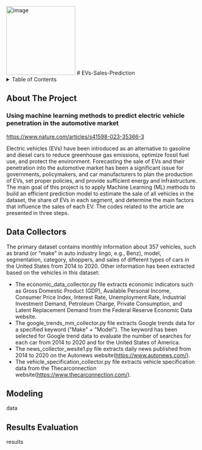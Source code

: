 <img width="181" alt="image" src="https://github.com/user-attachments/assets/6c47fb71-ac0a-4b30-83fe-7d9de922027b">
# EVs-Sales-Prediction

<!-- TABLE OF CONTENTS -->
<details>
  <summary>Table of Contents</summary>
  <ol>
    <li><a href="#about-the-project">About The Project</a></li>
    <li><a href="#data-collectors">Data Collectors</a></li>
    <li><a href="#modeling">Modeling</a></li>
    <li><a href="#results-evaluation">Results Evaluation</a></li>
  </ol>
</details>


<!-- ABOUT THE PROJECT -->
## About The Project
### Using machine learning methods to predict electric vehicle penetration in the automotive market

https://www.nature.com/articles/s41598-023-35366-3

Electric vehicles (EVs) have been introduced as an alternative to gasoline and diesel cars to reduce greenhouse gas emissions, optimize fossil fuel use, and protect the environment. Forecasting the sale of EVs and their penetration into the automotive market has been a significant issue for governments, policymakers, and car manufacturers to plan the production of EVs, set proper policies, and provide sufficient energy and infrastructure. The main goal of this project is to apply Machine Learning (ML) methods to build an efficient prediction model to estimate the sale of all vehicles in the dataset, the share of EVs in each segment, and determine the main factors that influence the sales of each EV. The codes related to the article are presented in three steps.

<!-- DATA COLLECTORS -->
## Data Collectors
The primary dataset contains monthly information about 357 vehicles, such as brand (or "make" in auto industry lingo, e.g., Benz), model, segmentation, category, shoppers, and sales of different types of cars in the United States from 2014 to 2020. Other information has been extracted based on the vehicles in this dataset:
- The economic_data_collector.py file extracts economic indicators such as Gross Domestic Product (GDP), Available Personal Income, Consumer Price Index, Interest Rate, Unemployment Rate, Industrial Investment Demand, Petroleum Charge, Private Consumption, and Latent Replacement Demand from the Federal Reserve Economic Data website.
- The google_trends_mm_collector.py file extracts Google trends data for a specified keyword ("Make" + "Model"). The keyword has been selected for Google trend data to evaluate the number of searches for each car from 2014 to 2020 and for the United States of America.
- The news_collector_wesite1.py file extracts daily news published from 2014 to 2020 on the Autonews website(https://www.autonews.com/).
- The vehicle_specification_collector.py file extracts vehicle specification data from the Thecarconnection website(https://www.thecarconnection.com/).

<!-- DATA COLLECTORS -->
## Modeling
data

<!-- RESULTS EVALUATION -->
## Results Evaluation
results
